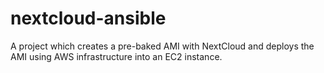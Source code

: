 # nextcloud-ansible
A project which creates a pre-baked AMI with NextCloud and deploys the AMI using AWS infrastructure into an EC2 instance.

